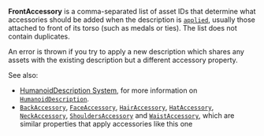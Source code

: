 **FrontAccessory** is a comma-separated list of asset IDs that determine
what accessories should be added when the description is
[`applied`](https://create.roblox.com/docs/reference/engine/classes/Humanoid#ApplyDescription), usually those attached to
front of its torso (such as medals or ties). The list does not contain
duplicates.

An error is thrown if you try to apply a new description which shares any
assets with the existing description but a different accessory property.

See also:

- [HumanoidDescription System](https://create.roblox.com/docs/characters/appearance#humanoiddescription),
for more information on [`HumanoidDescription`](https://create.roblox.com/docs/reference/engine/classes/HumanoidDescription).
- [`BackAccessory`](https://create.roblox.com/docs/reference/engine/classes/HumanoidDescription#BackAccessory),
[`FaceAccessory`](https://create.roblox.com/docs/reference/engine/classes/HumanoidDescription#FaceAccessory),
[`HairAccessory`](https://create.roblox.com/docs/reference/engine/classes/HumanoidDescription#HairAccessory),
[`HatAccessory`](https://create.roblox.com/docs/reference/engine/classes/HumanoidDescription#HatAccessory),
[`NeckAccessory`](https://create.roblox.com/docs/reference/engine/classes/HumanoidDescription#NeckAccessory),
[`ShouldersAccessory`](https://create.roblox.com/docs/reference/engine/classes/HumanoidDescription#ShouldersAccessory) and
[`WaistAccessory`](https://create.roblox.com/docs/reference/engine/classes/HumanoidDescription#WaistAccessory), which are
similar properties that apply accessories like this one
